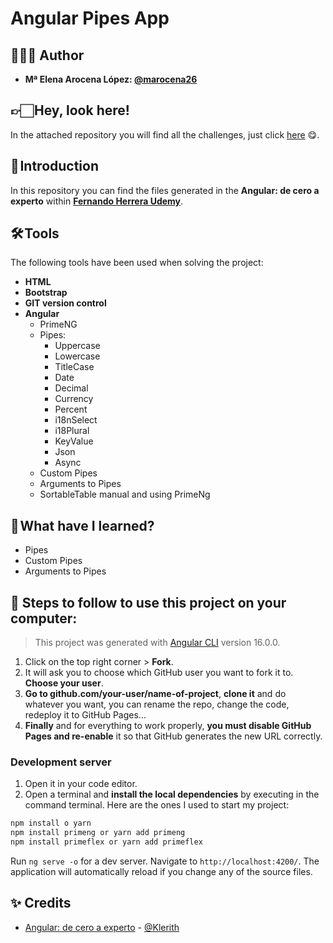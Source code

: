 # Angular Pipes App

## 👩🏻‍💻 Author 

- **Mª Elena Arocena López: [@marocena26](https://github.com/marocena26)**

## 👉🏻 Hey, look here! 

In the attached repository you will find all the challenges, just click [here](https://github.com/marocena26/Angular-from-zero-to-expert) 😋.

## 🚀 Introduction

In this repository you can find the files generated in the **Angular: de cero a experto** within **[Fernando Herrera Udemy](https://www.udemy.com/course/angular-fernando-herrera/)**.

## 🛠️ Tools

The following tools have been used when solving the project:

- **HTML**
- **Bootstrap**
- **GIT version control**
- **Angular**
  - PrimeNG
  - Pipes:
    - Uppercase
    - Lowercase
    - TitleCase
    - Date
    - Decimal
    - Currency
    - Percent
    - i18nSelect
    - i18Plural
    - KeyValue
    - Json
    - Async
  - Custom Pipes
  - Arguments to Pipes
  - SortableTable manual and using PrimeNg

## 📖 What have I learned?

- Pipes
- Custom Pipes
- Arguments to Pipes
  
## 💾 Steps to follow to use this project on your computer:

> This project was generated with [Angular CLI](https://github.com/angular/angular-cli) version 16.0.0.

1. Click on the top right corner > **Fork**.
2. It will ask you to choose which GitHub user you want to fork it to. **Choose your user**.
3. **Go to github.com/your-user/name-of-project**, **clone it** and do whatever you want, you can rename the repo, change the code, redeploy it to GitHub Pages...
4. **Finally** and for everything to work properly, **you must disable GitHub Pages and re-enable** it so that GitHub generates the new URL correctly.

### Development server

1. Open it in your code editor.
2. Open a terminal and **install the local dependencies** by executing in the command terminal. Here are the ones I used to start my project:

```bash
npm install o yarn
npm install primeng or yarn add primeng
npm install primeflex or yarn add primeflex
```
Run `ng serve -o` for a dev server. Navigate to `http://localhost:4200/`. The application will automatically reload if you change any of the source files.

## ✨ Credits

- [Angular: de cero a experto](https://www.udemy.com/course/angular-fernando-herrera/) - [@Klerith](https://github.com/Klerith)
